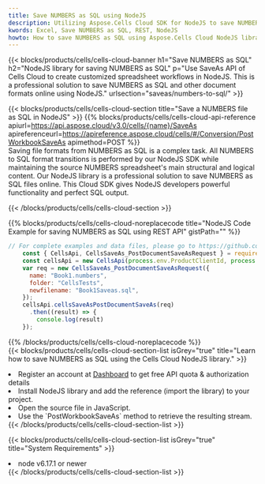 ```yaml
---
title: Save NUMBERS as SQL using NodeJS 
description: Utilizing Aspose.Cells Cloud SDK for NodeJS to save NUMBERS format file as SQL format file. 
kwords: Excel, Save NUMBERS as SQL, REST, NodeJS
howto: How to save NUMBERS as SQL using Aspose.Cells Cloud NodeJS library.
---
```



{{< blocks/products/cells/cells-cloud-banner h1="Save NUMBERS as SQL" h2="NodeJS library for saving NUMBERS as SQL" p="Use SaveAs API of Cells Cloud to create customized spreadsheet workflows in NodeJS. This is a professional solution to save NUMBERS as SQL and other document formats online using NodeJS." urlsection="saveas/numbers-to-sql/" >}}

{{< blocks/products/cells/cells-cloud-section  title="Save a NUMBERS file as SQL in NodeJS" >}}
{{% blocks/products/cells/cells-cloud-api-reference  apiurl=https://api.aspose.cloud/v3.0/cells/{name}/SaveAs  apireferenceurl=https://apireference.aspose.cloud/cells/#/Conversion/PostWorkbookSaveAs  apimethod=POST %}}
<br/>
Saving file formats from NUMBERS as SQL is a complex task. All NUMBERS to SQL format transitions is performed by our NodeJS SDK while maintaining the source NUMBERS spreadsheet's main structural and logical content. Our NodeJS library is a professional solution to save NUMBERS as SQL files online. This Cloud SDK gives NodeJS developers powerful functionality and perfect SQL output.

{{< /blocks/products/cells/cells-cloud-section >}}

{{% blocks/products/cells/cells-cloud-noreplacecode title="NodeJS Code Example for saving NUMBERS as SQL using REST API" gistPath="" %}}
  
```js
// For complete examples and data files, please go to https://github.com/aspose-cells-cloud/aspose-cells-cloud-node/
    const { CellsApi, CellsSaveAs_PostDocumentSaveAsRequest } = require("asposecellscloud");
    const cellsApi = new CellsApi(process.env.ProductClientId, process.env.ProductClientSecret);
    var req = new CellsSaveAs_PostDocumentSaveAsRequest({
      name: "Book1.numbers",
      folder: "CellsTests",
      newfilename: "Book1Saveas.sql",
    });
    cellsApi.cellsSaveAsPostDocumentSaveAs(req)
      .then((result) => {
        console.log(result)
    });
```
  
{{% /blocks/products/cells/cells-cloud-noreplacecode  %}}
<br/>
{{< blocks/products/cells/cells-cloud-section-list isGrey="true"  title="Learn how to save NUMBERS as SQL using the Cells Cloud NodeJS library." >}}
<li>Register an account at <a href="https://dashboard.aspose.cloud/">Dashboard</a> to get free API quota & authorization details</li>
<li>Install NodeJS library and add the reference (import the library) to your project.</li>
<li>Open the source file in JavaScript.</li>
<li>Use the `PostWorkbookSaveAs` method to retrieve the resulting stream.</li>
{{< /blocks/products/cells/cells-cloud-section-list >}}

{{< blocks/products/cells/cells-cloud-section-list isGrey="true"  title="System Requirements" >}}
<li>node v6.17.1 or newer</li>
{{< /blocks/products/cells/cells-cloud-section-list >}}
